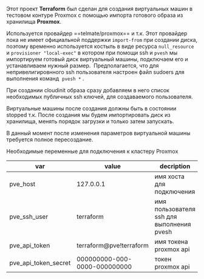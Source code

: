Этот проект **Terraform** был сделан для создания виртуальных машин в тестовом контуре Proxmox с помощью импорта готового образа из хранилища **Proxmox**.

Используется провайдер ==telmate/proxmox== и т.к. Этот провайдер пока не имеет официальной поддержки `import-from` при создании диска, поэтому временно используется костыль в виде ресурса `null_resource` и `provisioner "local-exec"` в котором при помощи ssh и `pvesh` мы импортируем готовый диск виртуальный машины, подключаем его и устанавливаем нужный размер.  Предполагается, что для непривелигировнного ssh пользователя настроен файл sudoers для выполнения команд  `pvesh *` . 

При создании cloudinit образа сразу добавляем в него список необходимых публичных ssh ключей, для создаваемого пользователя.

Виртуальные машины после создания должны быть в состоянии stopped т.к. После создания мы будем импортировать диск из хранилища, менять порядок загрузки и только затем запускать.

В данный момент после изменения параметров виртуальной машины требуется полное пересоздание.

Необходимые переменные для подключения к кластеру Proxmox

| var                  | value                        | decription                                |
| -------------------- | ---------------------------- | ----------------------------------------- |
| pve_host             | 127.0.0.1                    | имя хоста для подключения                 |
| pve_ssh_user         | terraform                    | имя пользователя ssh для выполнения pvesh |
| pve_api_token        | terraform@pve!terraform      | имя токена proxmox api                    |
| pve_api_token_secret | 000000000-000-0000-000000000 | токен proxmox api                         |
